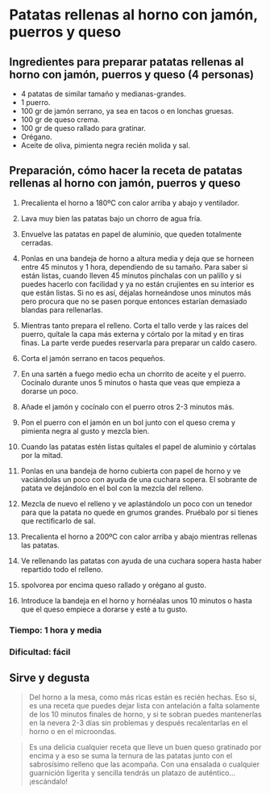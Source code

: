 # Patatas rellenas al horno con jamón, puerros y queso

## Ingredientes para preparar patatas rellenas al horno con jamón, puerros y queso (4 personas)

- 4 patatas de similar tamaño y medianas-grandes.
- 1 puerro.
- 100 gr de jamón serrano, ya sea en tacos o en lonchas gruesas.
- 100 gr de queso crema.
- 100 gr de queso rallado para gratinar.
- Orégano.
- Aceite de oliva, pimienta negra recién molida y sal.

## Preparación, cómo hacer la receta de patatas rellenas al horno con jamón, puerros y queso

1. Precalienta el horno a 180ºC con calor arriba y abajo y ventilador.

2. Lava muy bien las patatas bajo un chorro de agua fría.

3. Envuelve las patatas en papel de aluminio, que queden totalmente cerradas.
4. Ponlas en una bandeja de horno a altura media y deja que se horneen entre 45 minutos y 1 hora, dependiendo de su tamaño. Para saber si están listas, cuando lleven 45 minutos pínchalas con un palillo y si puedes hacerlo con facilidad y ya no están crujientes en su interior es que están listas. Si no es así, déjalas horneándose unos minutos más pero procura que no se pasen porque entonces estarían demasiado blandas para rellenarlas.

5. Mientras tanto prepara el relleno. Corta el tallo verde y las raíces del puerro, quítale la capa más externa y córtalo por la mitad y en tiras finas. La parte verde puedes reservarla para preparar un caldo casero.

6. Corta el jamón serrano en tacos pequeños.

7. En una sartén a fuego medio echa un chorrito de aceite y el puerro. Cocínalo durante unos 5 minutos o hasta que veas que empieza a dorarse un poco.

8. Añade el jamón y cocínalo con el puerro otros 2-3 minutos más.

9. Pon el puerro con el jamón en un bol junto con el queso crema y pimienta negra al gusto y mezcla bien.

10. Cuando las patatas estén listas quítales el papel de aluminio y córtalas por la mitad.

11. Ponlas en una bandeja de horno cubierta con papel de horno y ve vaciándolas un poco con ayuda de una cuchara sopera. El sobrante de patata ve dejándolo en el bol con la mezcla del relleno.

12. Mezcla de nuevo el relleno y ve aplastándolo un poco con un tenedor para que la patata no quede en grumos grandes. Pruébalo por si tienes que rectificarlo de sal.

13. Precalienta el horno a 200ºC con calor arriba y abajo mientras rellenas las patatas.

14. Ve rellenando las patatas con ayuda de una cuchara sopera hasta haber repartido todo el relleno.

15. spolvorea por encima queso rallado y orégano al gusto.

16. Introduce la bandeja en el horno y hornéalas unos 10 minutos o hasta que el queso empiece a dorarse y esté a tu gusto.

### Tiempo: 1 hora y media
### Dificultad: fácil

## Sirve y degusta

> Del horno a la mesa, como más ricas están es recién hechas. Eso si, es una receta que puedes dejar lista con antelación a falta solamente de los 10 minutos finales de horno, y si te sobran puedes mantenerlas en la nevera 2-3 días sin problemas y después recalentarlas en el horno o en el microondas.

> Es una delicia cualquier receta que lleve un buen queso gratinado por encima y a eso se suma la ternura de las patatas junto con el sabrosísimo relleno que las acompaña. Con una ensalada o cualquier guarnición ligerita y sencilla tendrás un platazo de auténtico… ¡escándalo!
